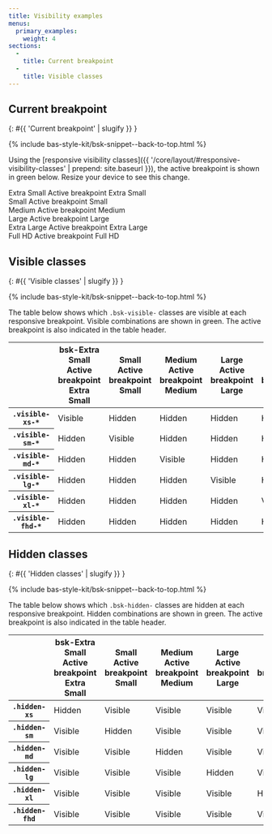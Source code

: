 ```yaml
---
title: Visibility examples
menus:
  primary_examples:
    weight: 4
sections:
  -
    title: Current breakpoint
  -
    title: Visible classes
---
```


## Current breakpoint
{: #{{ 'Current breakpoint' | slugify }} }

{% include bas-style-kit/bsk-snippet--back-to-top.html %}

Using the
[responsive visibility classes]({{ '/core/layout/#responsive-visibility-classes' | prepend: site.baseurl }}), the active
breakpoint is shown in <span class="bsk-text-success">green</span> below. Resize your device to see this change.

<div class="bsk-row bsk-docs-responsive-utilities-test">
  <div class="bsk-col-12-xs-6 bsk-col-12-sm-3 bsk-col-12-lg-2"><div class="bsk-docs-content-block">
    <span class="bsk-hidden-xs bsk-text-muted"><i class="far fa-fw fa-square" aria-hidden="true"></i> Extra Small</span>
    <span class="bsk-hidden-sm bsk-hidden-md bsk-hidden-lg bsk-hidden-xl bsk-hidden-fhd bsk-visible-xs-inline bsk-text-success">
      <i class="fas fa-fw fa-check-square" aria-hidden="true"></i> <span class="bsk-sr-only">Active breakpoint</span>
      Extra Small
    </span>
  </div></div>
  <div class="bsk-col-12-xs-6 bsk-col-12-sm-3 bsk-col-12-lg-2"><div class="bsk-docs-content-block">
    <span class="bsk-hidden-sm bsk-text-muted"><i class="far fa-fw fa-square" aria-hidden="true"></i> Small</span>
    <span class="bsk-hidden-xs bsk-hidden-md bsk-hidden-lg bsk-hidden-xl bsk-hidden-fhd bsk-visible-sm-inline bsk-text-success">
      <i class="fas fa-fw fa-check-square" aria-hidden="true"></i> <span class="bsk-sr-only">Active breakpoint</span>
      Small
    </span>
  </div></div>
  <div class="bsk-col-12-xs-6 bsk-col-12-sm-3 bsk-col-12-lg-2"><div class="bsk-docs-content-block">
    <span class="bsk-hidden-md bsk-text-muted"><i class="far fa-fw fa-square" aria-hidden="true"></i> Medium</span>
    <span class="bsk-hidden-xs bsk-hidden-sm bsk-hidden-lg bsk-hidden-xl bsk-hidden-fhd bsk-visible-md-inline bsk-text-success">
      <i class="fas fa-fw fa-check-square" aria-hidden="true"></i> <span class="bsk-sr-only">Active breakpoint</span>
      Medium
    </span>
  </div></div>
  <div class="bsk-col-12-xs-6 bsk-col-12-sm-3 bsk-col-12-lg-2"><div class="bsk-docs-content-block">
    <span class="bsk-hidden-lg bsk-text-muted"><i class="far fa-fw fa-square" aria-hidden="true"></i> Large</span>
    <span class="bsk-hidden-xs bsk-hidden-sm bsk-hidden-md bsk-hidden-xl bsk-hidden-fhd bsk-visible-lg-inline bsk-text-success">
      <i class="fas fa-fw fa-check-square" aria-hidden="true"></i> <span class="bsk-sr-only">Active breakpoint</span> Large
    </span>
  </div></div>
  <div class="bsk-col-12-xs-6 bsk-col-12-sm-3 bsk-col-12-lg-2"><div class="bsk-docs-content-block">
    <span class="bsk-hidden-xl bsk-text-muted"><i class="far fa-fw fa-square" aria-hidden="true"></i>
    Extra Large</span>
    <span class="bsk-hidden-xs bsk-hidden-sm bsk-hidden-md bsk-hidden-lg bsk-hidden-fhd bsk-visible-xl-inline bsk-text-success">
      <i class="fas fa-fw fa-check-square" aria-hidden="true"></i> <span class="bsk-sr-only">Active breakpoint</span>
      Extra Large
    </span>
  </div></div>
  <div class="bsk-col-12-xs-6 bsk-col-12-sm-3 bsk-col-12-lg-2"><div class="bsk-docs-content-block">
    <span class="bsk-hidden-fhd bsk-text-muted"><i class="far fa-fw fa-square" aria-hidden="true"></i>
    Full HD</span>
    <span class="bsk-hidden-xs bsk-hidden-sm bsk-hidden-md bsk-hidden-lg bsk-hidden-xl bsk-visible-fhd-inline bsk-text-success">
      <i class="fas fa-fw fa-check-square" aria-hidden="true"></i> <span class="bsk-sr-only">Active breakpoint</span>
      Full HD
    </span>
  </div></div>
</div>

## Visible classes
{: #{{ 'Visible classes' | slugify }} }

{% include bas-style-kit/bsk-snippet--back-to-top.html %}

The table below shows which `.bsk-visible-` classes are visible at each responsive breakpoint. Visible combinations are
shown in <span class="bsk-text-success">green</span>. The active breakpoint is also indicated in the table header.

<table class="bsk-table bsk-table-responsive">
  <thead>
    <tr>
      <th></th>
      <th>
        <span class="bsk-hidden-xs bsk-text-muted"><i class="far fa-fw fa-square" aria-hidden="true"></i>
        bsk-Extra Small</span>
        <span class="bsk-hidden-sm bsk-hidden-md bsk-hidden-lg bsk-hidden-xl bsk-hidden-fhd bsk-visible-xs-inline bsk-text-success">
          <i class="fas fa-fw fa-check-square" aria-hidden="true"></i> <span class="bsk-sr-only">Active breakpoint</span>
          Extra Small
        </span>
      </th>
      <th>
        <span class="bsk-hidden-sm bsk-text-muted"><i class="far fa-fw fa-square" aria-hidden="true"></i> Small</span>
        <span class="bsk-hidden-xs bsk-hidden-md bsk-hidden-lg bsk-hidden-xl bsk-hidden-fhd bsk-visible-sm-inline bsk-text-success">
          <i class="fas fa-fw fa-check-square" aria-hidden="true"></i> <span class="bsk-sr-only">Active breakpoint</span>
          Small
        </span>
      </th>
      <th>
        <span class="bsk-hidden-md bsk-text-muted"><i class="far fa-fw fa-square" aria-hidden="true"></i> Medium</span>
        <span class="bsk-hidden-xs bsk-hidden-sm bsk-hidden-lg bsk-hidden-xl bsk-hidden-fhd bsk-visible-md-inline bsk-text-success">
          <i class="fas fa-fw fa-check-square" aria-hidden="true"></i> <span class="bsk-sr-only">Active breakpoint</span>
          Medium
        </span>
      </th>
      <th>
        <span class="bsk-hidden-lg bsk-text-muted"><i class="far fa-fw fa-square" aria-hidden="true"></i> Large</span>
        <span class="bsk-hidden-xs bsk-hidden-sm bsk-hidden-md bsk-hidden-xl bsk-hidden-fhd bsk-visible-lg-inline bsk-text-success">
          <i class="fas fa-fw fa-check-square" aria-hidden="true"></i> <span class="bsk-sr-only">Active breakpoint</span>
          Large
        </span>
      </th>
      <th>
        <span class="bsk-hidden-xl bsk-text-muted"><i class="far fa-fw fa-square" aria-hidden="true"></i>
        Extra Large</span>
        <span class="bsk-hidden-xs bsk-hidden-sm bsk-hidden-md bsk-hidden-lg bsk-hidden-fhd bsk-visible-xl-inline bsk-text-success">
          <i class="fas fa-fw fa-check-square" aria-hidden="true"></i> <span class="bsk-sr-only">Active breakpoint</span>
          Extra Large
        </span>
      </th>
      <th>
        <span class="bsk-hidden-fhd bsk-text-muted"><i class="far fa-fw fa-square" aria-hidden="true"></i>
        Extra Large</span>
        <span class="bsk-hidden-xs bsk-hidden-sm bsk-hidden-md bsk-hidden-lg bsk-hidden-xl bsk-visible-fhd-inline bsk-text-success">
          <i class="fas fa-fw fa-check-square" aria-hidden="true"></i> <span class="bsk-sr-only">Active breakpoint</span>
          Extra Large
        </span>
      </th>
    </tr>
  </thead>
  <tbody>
    <tr>
      <th><code>.visible-xs-*</code></th>
      <td><span class="bsk-text-success"><i class="fas fa-fw fa-eye" aria-hidden="true"></i> Visible</span></td>
      <td><span class="bsk-text-muted"><i class="fas fa-fw fa-eye-slash" aria-hidden="true"></i> Hidden</span></td>
      <td><span class="bsk-text-muted"><i class="fas fa-fw fa-eye-slash" aria-hidden="true"></i> Hidden</span></td>
      <td><span class="bsk-text-muted"><i class="fas fa-fw fa-eye-slash" aria-hidden="true"></i> Hidden</span></td>
      <td><span class="bsk-text-muted"><i class="fas fa-fw fa-eye-slash" aria-hidden="true"></i> Hidden</span></td>
      <td><span class="bsk-text-muted"><i class="fas fa-fw fa-eye-slash" aria-hidden="true"></i> Hidden</span></td>
    </tr>
    <tr>
      <th><code>.visible-sm-*</code></th>
      <td><span class="bsk-text-muted"><i class="fas fa-fw fa-eye-slash" aria-hidden="true"></i> Hidden</span></td>
      <td><span class="bsk-text-success"><i class="fas fa-fw fa-eye" aria-hidden="true"></i> Visible</span></td>
      <td><span class="bsk-text-muted"><i class="fas fa-fw fa-eye-slash" aria-hidden="true"></i> Hidden</span></td>
      <td><span class="bsk-text-muted"><i class="fas fa-fw fa-eye-slash" aria-hidden="true"></i> Hidden</span></td>
      <td><span class="bsk-text-muted"><i class="fas fa-fw fa-eye-slash" aria-hidden="true"></i> Hidden</span></td>
      <td><span class="bsk-text-muted"><i class="fas fa-fw fa-eye-slash" aria-hidden="true"></i> Hidden</span></td>
    </tr>
    <tr>
      <th><code>.visible-md-*</code></th>
      <td><span class="bsk-text-muted"><i class="fas fa-fw fa-eye-slash" aria-hidden="true"></i> Hidden</span></td>
      <td><span class="bsk-text-muted"><i class="fas fa-fw fa-eye-slash" aria-hidden="true"></i> Hidden</span></td>
      <td><span class="bsk-text-success"><i class="fas fa-fw fa-eye" aria-hidden="true"></i> Visible</span></td>
      <td><span class="bsk-text-muted"><i class="fas fa-fw fa-eye-slash" aria-hidden="true"></i> Hidden</span></td>
      <td><span class="bsk-text-muted"><i class="fas fa-fw fa-eye-slash" aria-hidden="true"></i> Hidden</span></td>
      <td><span class="bsk-text-muted"><i class="fas fa-fw fa-eye-slash" aria-hidden="true"></i> Hidden</span></td>
    </tr>
    <tr>
      <th><code>.visible-lg-*</code></th>
      <td><span class="bsk-text-muted"><i class="fas fa-fw fa-eye-slash" aria-hidden="true"></i> Hidden</span></td>
      <td><span class="bsk-text-muted"><i class="fas fa-fw fa-eye-slash" aria-hidden="true"></i> Hidden</span></td>
      <td><span class="bsk-text-muted"><i class="fas fa-fw fa-eye-slash" aria-hidden="true"></i> Hidden</span></td>
      <td><span class="bsk-text-success"><i class="fas fa-fw fa-eye" aria-hidden="true"></i> Visible</span></td>
      <td><span class="bsk-text-muted"><i class="fas fa-fw fa-eye-slash" aria-hidden="true"></i> Hidden</span></td>
      <td><span class="bsk-text-muted"><i class="fas fa-fw fa-eye-slash" aria-hidden="true"></i> Hidden</span></td>
    </tr>
    <tr>
      <th><code>.visible-xl-*</code></th>
      <td><span class="bsk-text-muted"><i class="fas fa-fw fa-eye-slash" aria-hidden="true"></i> Hidden</span></td>
      <td><span class="bsk-text-muted"><i class="fas fa-fw fa-eye-slash" aria-hidden="true"></i> Hidden</span></td>
      <td><span class="bsk-text-muted"><i class="fas fa-fw fa-eye-slash" aria-hidden="true"></i> Hidden</span></td>
      <td><span class="bsk-text-muted"><i class="fas fa-fw fa-eye-slash" aria-hidden="true"></i> Hidden</span></td>
      <td><span class="bsk-text-success"><i class="fas fa-fw fa-eye" aria-hidden="true"></i> Visible</span></td>
      <td><span class="bsk-text-muted"><i class="fas fa-fw fa-eye-slash" aria-hidden="true"></i> Hidden</span></td>
    </tr>
    <tr>
      <th><code>.visible-fhd-*</code></th>
      <td><span class="bsk-text-muted"><i class="fas fa-fw fa-eye-slash" aria-hidden="true"></i> Hidden</span></td>
      <td><span class="bsk-text-muted"><i class="fas fa-fw fa-eye-slash" aria-hidden="true"></i> Hidden</span></td>
      <td><span class="bsk-text-muted"><i class="fas fa-fw fa-eye-slash" aria-hidden="true"></i> Hidden</span></td>
      <td><span class="bsk-text-muted"><i class="fas fa-fw fa-eye-slash" aria-hidden="true"></i> Hidden</span></td>
      <td><span class="bsk-text-muted"><i class="fas fa-fw fa-eye-slash" aria-hidden="true"></i> Hidden</span></td>
      <td><span class="bsk-text-success"><i class="fas fa-fw fa-eye" aria-hidden="true"></i> Visible</span></td>
    </tr>
  </tbody>
</table>

## Hidden classes
{: #{{ 'Hidden classes' | slugify }} }

{% include bas-style-kit/bsk-snippet--back-to-top.html %}

The table below shows which `.bsk-hidden-` classes are hidden at each responsive breakpoint. Hidden combinations are
shown in <span class="bsk-text-success">green</span>. The active breakpoint is also indicated in the table header.

<table class="bsk-table bsk-table-responsive">
  <thead>
    <tr>
      <th></th>
      <th>
        <span class="bsk-hidden-xs bsk-text-muted"><i class="far fa-fw fa-square" aria-hidden="true"></i>
        bsk-Extra Small</span>
        <span class="bsk-hidden-sm bsk-hidden-md bsk-hidden-lg bsk-hidden-xl bsk-hidden-fhd bsk-visible-xs-inline bsk-text-success">
          <i class="fas fa-fw fa-check-square" aria-hidden="true"></i> <span class="bsk-sr-only">Active breakpoint</span>
          Extra Small
        </span>
      </th>
      <th>
        <span class="bsk-hidden-sm bsk-text-muted"><i class="far fa-fw fa-square" aria-hidden="true"></i> Small</span>
        <span class="bsk-hidden-xs bsk-hidden-md bsk-hidden-lg bsk-hidden-xl bsk-hidden-fhd bsk-visible-sm-inline bsk-text-success">
          <i class="fas fa-fw fa-check-square" aria-hidden="true"></i> <span class="bsk-sr-only">Active breakpoint</span>
          Small
        </span>
      </th>
      <th>
        <span class="bsk-hidden-md bsk-text-muted"><i class="far fa-fw fa-square" aria-hidden="true"></i> Medium</span>
        <span class="bsk-hidden-xs bsk-hidden-sm bsk-hidden-lg bsk-hidden-xl bsk-hidden-fhd bsk-visible-md-inline bsk-text-success">
          <i class="fas fa-fw fa-check-square" aria-hidden="true"></i> <span class="bsk-sr-only">Active breakpoint</span>
          Medium
        </span>
      </th>
      <th>
        <span class="bsk-hidden-lg bsk-text-muted"><i class="far fa-fw fa-square" aria-hidden="true"></i> Large</span>
        <span class="bsk-hidden-xs bsk-hidden-sm bsk-hidden-md bsk-hidden-xl bsk-hidden-fhd bsk-visible-lg-inline bsk-text-success">
          <i class="fas fa-fw fa-check-square" aria-hidden="true"></i> <span class="bsk-sr-only">Active breakpoint</span>
          Large
        </span>
      </th>
      <th>
        <span class="bsk-hidden-xl bsk-text-muted"><i class="far fa-fw fa-square" aria-hidden="true"></i>
        Extra Large</span>
        <span class="bsk-hidden-xs bsk-hidden-sm bsk-hidden-md bsk-hidden-lg bsk-hidden-fhd bsk-visible-xl-inline bsk-text-success">
          <i class="fas fa-fw fa-check-square" aria-hidden="true"></i> <span class="bsk-sr-only">Active breakpoint</span>
          Extra Large
        </span>
      </th>
      <th>
        <span class="bsk-hidden-fhd bsk-text-muted"><i class="far fa-fw fa-square" aria-hidden="true"></i>
        Extra Large</span>
        <span class="bsk-hidden-xs bsk-hidden-sm bsk-hidden-md bsk-hidden-lg bsk-hidden-xl bsk-visible-fhd-inline bsk-text-success">
          <i class="fas fa-fw fa-check-square" aria-hidden="true"></i> <span class="bsk-sr-only">Active breakpoint</span>
          Extra Large
        </span>
      </th>
    </tr>
  </thead>
  <tbody>
    <tr>
      <th><code>.hidden-xs</code></th>
      <td><span class="bsk-text-success"><i class="fas fa-fw fa-eye-slash" aria-hidden="true"></i> Hidden</span></td>
      <td><span class="bsk-text-muted"><i class="fas fa-fw fa-eye" aria-hidden="true"></i> Visible</span></td>
      <td><span class="bsk-text-muted"><i class="fas fa-fw fa-eye" aria-hidden="true"></i> Visible</span></td>
      <td><span class="bsk-text-muted"><i class="fas fa-fw fa-eye" aria-hidden="true"></i> Visible</span></td>
      <td><span class="bsk-text-muted"><i class="fas fa-fw fa-eye" aria-hidden="true"></i> Visible</span></td>
      <td><span class="bsk-text-muted"><i class="fas fa-fw fa-eye" aria-hidden="true"></i> Visible</span></td>
    </tr>
    <tr>
      <th><code>.hidden-sm</code></th>
      <td><span class="bsk-text-muted"><i class="fas fa-fw fa-eye" aria-hidden="true"></i> Visible</span></td>
      <td><span class="bsk-text-success"><i class="fas fa-fw fa-eye-slash" aria-hidden="true"></i> Hidden</span></td>
      <td><span class="bsk-text-muted"><i class="fas fa-fw fa-eye" aria-hidden="true"></i> Visible</span></td>
      <td><span class="bsk-text-muted"><i class="fas fa-fw fa-eye" aria-hidden="true"></i> Visible</span></td>
      <td><span class="bsk-text-muted"><i class="fas fa-fw fa-eye" aria-hidden="true"></i> Visible</span></td>
      <td><span class="bsk-text-muted"><i class="fas fa-fw fa-eye" aria-hidden="true"></i> Visible</span></td>
    </tr>
    <tr>
      <th><code>.hidden-md</code></th>
      <td><span class="bsk-text-muted"><i class="fas fa-fw fa-eye" aria-hidden="true"></i> Visible</span></td>
      <td><span class="bsk-text-muted"><i class="fas fa-fw fa-eye" aria-hidden="true"></i> Visible</span></td>
      <td><span class="bsk-text-success"><i class="fas fa-fw fa-eye-slash" aria-hidden="true"></i> Hidden</span></td>
      <td><span class="bsk-text-muted"><i class="fas fa-fw fa-eye" aria-hidden="true"></i> Visible</span></td>
      <td><span class="bsk-text-muted"><i class="fas fa-fw fa-eye" aria-hidden="true"></i> Visible</span></td>
      <td><span class="bsk-text-muted"><i class="fas fa-fw fa-eye" aria-hidden="true"></i> Visible</span></td>
    </tr>
    <tr>
      <th><code>.hidden-lg</code></th>
      <td><span class="bsk-text-muted"><i class="fas fa-fw fa-eye" aria-hidden="true"></i> Visible</span></td>
      <td><span class="bsk-text-muted"><i class="fas fa-fw fa-eye" aria-hidden="true"></i> Visible</span></td>
      <td><span class="bsk-text-muted"><i class="fas fa-fw fa-eye" aria-hidden="true"></i> Visible</span></td>
      <td><span class="bsk-text-success"><i class="fas fa-fw fa-eye-slash" aria-hidden="true"></i> Hidden</span></td>
      <td><span class="bsk-text-muted"><i class="fas fa-fw fa-eye" aria-hidden="true"></i> Visible</span></td>
      <td><span class="bsk-text-muted"><i class="fas fa-fw fa-eye" aria-hidden="true"></i> Visible</span></td>
    </tr>
    <tr>
      <th><code>.hidden-xl</code></th>
      <td><span class="bsk-text-muted"><i class="fas fa-fw fa-eye" aria-hidden="true"></i> Visible</span></td>
      <td><span class="bsk-text-muted"><i class="fas fa-fw fa-eye" aria-hidden="true"></i> Visible</span></td>
      <td><span class="bsk-text-muted"><i class="fas fa-fw fa-eye" aria-hidden="true"></i> Visible</span></td>
      <td><span class="bsk-text-muted"><i class="fas fa-fw fa-eye" aria-hidden="true"></i> Visible</span></td>
      <td><span class="bsk-text-success"><i class="fas fa-fw fa-eye-slash" aria-hidden="true"></i> Hidden</span></td>
      <td><span class="bsk-text-muted"><i class="fas fa-fw fa-eye" aria-hidden="true"></i> Visible</span></td>
    </tr>
    <tr>
      <th><code>.hidden-fhd</code></th>
      <td><span class="bsk-text-muted"><i class="fas fa-fw fa-eye" aria-hidden="true"></i> Visible</span></td>
      <td><span class="bsk-text-muted"><i class="fas fa-fw fa-eye" aria-hidden="true"></i> Visible</span></td>
      <td><span class="bsk-text-muted"><i class="fas fa-fw fa-eye" aria-hidden="true"></i> Visible</span></td>
      <td><span class="bsk-text-muted"><i class="fas fa-fw fa-eye" aria-hidden="true"></i> Visible</span></td>
      <td><span class="bsk-text-muted"><i class="fas fa-fw fa-eye" aria-hidden="true"></i> Visible</span></td>
      <td><span class="bsk-text-success"><i class="fas fa-fw fa-eye-slash" aria-hidden="true"></i> Hidden</span></td>
    </tr>
  </tbody>
</table>
